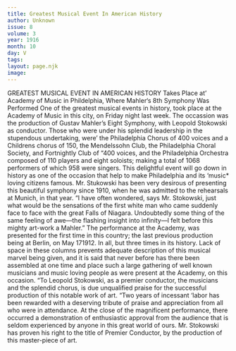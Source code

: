 ```yaml
---
title: Greatest Musical Event In American History
author: Unknown
issue: 8
volume: 3
year: 1916
month: 10
day: V
tags:
layout: page.njk
image:
---
```

GREATEST MUSICAL EVENT IN AMERICAN HISTORY    Takes Place at’ Academy of Music in Phildelphia, Where Mahler‘s 8th Symphony Was Performed      One of the greatest musical events in history, took place at the Academy of Music in this city, on Friday night last week. The occassion was the production of Gustav Mahler’s Eight Symphony, with Leopold Stokowski as conductor. Those who were under his splendid leadership in the stupendous undertaking, were’ the Philadelphia Chorus of 400 voices and a Childrens chorus of 150, the Mendelssohn Club, the Philadelphia Choral Society, and Fortnightly Club of “400 voices, and the Philadelphia Orchestra composed of 110 players and eight soloists; making a total of 1068 performers of which 958 were singers. This delightful event will go down in history as one of the occasion that help to make Philadelphia and its ‘music* loving citizens famous. Mr. Stukowski has been very desirous of presenting this beautiful symphony since 1910, when he was admitted to the rehearsals at Munich, in that year. “I have often wondered, says Mr. Stokowski, just what would be the sensations of the first white man who came suddenly face to face with the great Falls of Niagara. Undoubtedly some thing of the same feeling of awe—the flashing insight into infinity—I felt before this mighty art-work a Mahler.”       The performance at the Academy, was presented for the first time in this country; the last previous production being at Berlin, on May 171912. In all, but three times in its history.       Lack of space in these columns prevents adequate description of this musical marvel being given, and it is said that never before has there been assembled at one time and place such a large gathering of well known musicians and music loving people as were present at the Academy, on this occasion.       “To Leopold Stokowski, as a premier conductor, the musicians and the splendid chorus, is due unqualified praise for the successful production of this notable work of art.       “Two years of incessant ‘labor has been rewarded with a deserving tribute of praise and appreciation from all who were in attendance.       At the close of the magnificent performance, there occurred a demonstration of enthusiastic approval from the audience that is seldom experienced by anyone in this great world of ours. Mr. Stokowski has proven his right to the title of Premier Conductor, by the production of this master-piece of art.    

